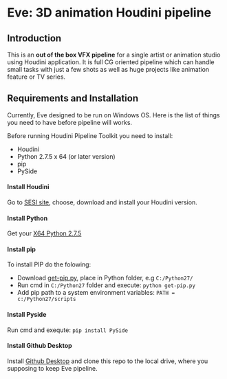 # Eve: 3D animation Houdini pipeline

## Introduction
This is an **out of the box VFX pipeline** for a single artist or animation studio using Houdini application. 
It is full CG oriented pipeline which can handle small tasks with just a few shots as well as huge projects like animation feature or TV series.

## Requirements and Installation
Currently, Eve designed to be run on Windows OS. 
Here is the list of things you need to have before pipeline will works.

Before running Houdini Pipeline Toolkit you need to install:
- Houdini  
- Python 2.7.5 x 64 (or later version) 
- pip  
- PySide

#### Install Houdini
Go to [SESI site](https://www.sidefx.com/products/compare/), choose, download and install your Houdini version.

#### Install Python
Get your [X64 Python 2.7.5](https://www.python.org/downloads/release/python-275/)

#### Install pip
To install PIP do the folowing:
* Download [get-pip.py](https://bootstrap.pypa.io/get-pip.py), place in Python folder, e.g `C:/Python27/` 
* Run cmd in `C:/Python27` folder and execute: `python get-pip.py`  
* Add pip path to a system environment variables: `PATH = c:/Python27/scripts`  

#### Install Pyside
Run cmd and exequte: `pip install PySide`

#### Install Github Desktop
Install [Github Desktop](https://electronjs.org/apps/github-desktop) and clone this repo to the local drive, 
where you supposing to keep Eve pipeline.
